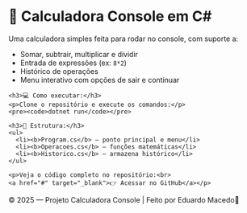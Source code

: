 <!DOCTYPE html>
</head>
<body>
  <div class="container">
    <h1>🧮 Calculadora Console em C#</h1>
    <p>Uma calculadora simples feita para rodar no console, com suporte a:</p>
    <ul>
      <li>Somar, subtrair, multiplicar e dividir</li>
      <li>Entrada de expressões (ex: <code>8*2</code>)</li>
      <li>Histórico de operações</li>
      <li>Menu interativo com opções de sair e continuar</li>
    </ul>

    <h3>💻 Como executar:</h3>
    <p>Clone o repositório e execute os comandos:</p>
    <pre><code>dotnet run</code></pre>

    <h3>📂 Estrutura:</h3>
    <ul>
      <li><b>Program.cs</b> — ponto principal e menu</li>
      <li><b>Operacoes.cs</b> — funções matemáticas</li>
      <li><b>Historico.cs</b> — armazena histórico</li>
    </ul>

    <p>Veja o código completo no repositório:<br>
    <a href="#" target="_blank">👉 Acessar no GitHub</a></p>
  </div>

  <footer>
    © 2025 — Projeto Calculadora Console | Feito por Eduardo Macedo👑
  </footer>
</body>
</html>
